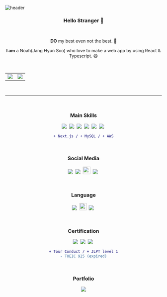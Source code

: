 
![header](https://capsule-render.vercel.app/api?type=slice&color=D5E5FA)

### <div align="center">Hello Stranger 👋 </div>

<br/>

<div align="center">

**DO** my best even not the best. 🏃

**I am** a Noah(Jang Hyun Soo) who love to make a web app by using React & Typescript. 😄
  
</div>

<br/>

<table align="center">
  <tr>
    <td valign="top"><img align="top" src="https://github-readme-stats.vercel.app/api?username=noah071610&show_icons=true&hide_border=true" />
    <td valign="top"><img align="top" src="https://github-readme-stats.vercel.app/api/top-langs/?username=noah071610&layout=compact&hide_border=true"/>
  </tr>
</table>

<br/>


---

<br/>

<div align="center">
	
### Main Skills
  
<img src="https://img.shields.io/badge/HTML5-E34F26?style=flat&logo=HTML5&logoColor=white"/>&nbsp;
<img src="https://img.shields.io/badge/CSS3-1572B6?style=flat&logo=CSS3&logoColor=white"/>&nbsp; 
<img src="https://img.shields.io/badge/JavaScript-F7DF1E?style=flat&logo=JavaScript&logoColor=white"/>&nbsp;
<img src="https://img.shields.io/badge/TypeScript-3178C6?style=flat&logo=TypeScript&logoColor=white"/>&nbsp;
<img src="https://img.shields.io/badge/React-61DAFB?style=flat&logo=React&logoColor=white"/>&nbsp;
<img src="https://img.shields.io/badge/Node.js-339933?style=flat&logo=node.js&logoColor=white"/>&nbsp;

```diff
+ Next.js / + MySQL / + AWS
```
	
<br/>
	
### Social Media

<a href="https://github.com/noah071610" target="_blank"><img src="https://image.flaticon.com/icons/png/24/25/25657.png"/></a>&nbsp;
<a href="https://www.instagram.com/salmonchobab" target="_blank"><img src="https://image.flaticon.com/icons/png/24/1409/1409946.png"/></a>&nbsp;
<a href="https://velog.io/@noah071610" target="_blank"><img width="24px" src="https://api.faviconkit.com/velog.io/144"/></a>&nbsp;
<a href="mailto:noah071610@naver.com"><img src="https://image.flaticon.com/icons/png/24/552/552486.png"/></a>&nbsp;
	
<br/>
	
### Language

<img src="https://image.flaticon.com/icons/png/24/197/197582.png" />&nbsp;
<img width="23" src="https://image.flaticon.com/icons/png/24/197/197484.png" />&nbsp;
<img src="https://image.flaticon.com/icons/png/24/197/197604.png" />&nbsp;
	
<br/>
	
### Certification

<img src="https://img.shields.io/badge/Engineer_Information-000000?style=flat"/>&nbsp;
<img src="https://img.shields.io/badge/English_Interpreter-1572B6?style=flat"/>&nbsp;
<img src="https://img.shields.io/badge/Japanese_Interpreter-E34F26?style=flat"/>&nbsp;

```diff
+ Tour Conduct / + JLPT level 1
- TOEIC 925 (expired)
```
	
<br/>
	
### Portfolio
	
<a href="https://jshyunsoo.site"><img src="https://img.shields.io/badge/View_Portfolio-D5E5FA?style=for-the-badge"/></a>
	
</div>

<br/>
<br/>
<br/>
<br/>
<br/>


